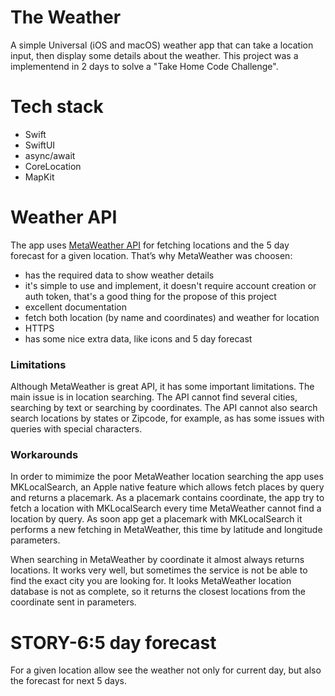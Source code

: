 # The Weather
A simple Universal (iOS and macOS) weather app that can take a location input, then display some details about the weather. 
This project was a implementend in 2 days to solve a "Take Home Code Challenge".  

# Tech stack 
- Swift 
- SwiftUI 
- async/await 
- CoreLocation
- MapKit 

# Weather API
The app uses [MetaWeather API](https://www.metaweather.com/api) for fetching locations and the 5 day forecast for a given location. 
That’s why MetaWeather was choosen: 
- has the required data to show weather details 
- it's simple to use and implement, it doesn't require account creation or auth token, that's a good thing for the propose of this project 
- excellent documentation 
- fetch both location (by name and coordinates) and weather for location  
- HTTPS 
- has some nice extra data, like icons and 5 day forecast 

### Limitations 
Although MetaWeather is great API, it has some important limitations. The main issue is in location searching. The API cannot find several cities, searching by text or searching by coordinates. The API cannot also search search locations by states or Zipcode, for example, as has some issues with queries with special characters.  

### Workarounds 
In order to mimimize the poor MetaWeather location searching the app uses MKLocalSearch, an Apple native feature which allows fetch places by query and returns a placemark. As a placemark contains coordinate, the app try to fetch a location with MKLocalSearch every time MetaWeather cannot find a location by query. As soon app get a placemark with MKLocalSearch it performs a new fetching in MetaWeather, this time by latitude and longitude parameters. 

When searching in MetaWeather by coordinate it almost always returns locations. It works very well, but sometimes the service is not be able to find the exact city you are looking for. It looks MetaWeather location database is not as complete, so it returns the closest locations from the coordinate sent in parameters.   


# STORY-6:5 day forecast 
For a given location allow see the weather not only for current day, but also the forecast for next 5 days. 

